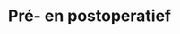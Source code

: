 ---
title: "Pré- en postoperatief"
featured_image: "/images/specialisaties/postoperatief-kine.jpg"
weight: 4
---
